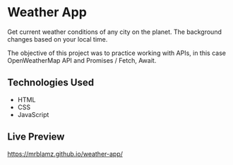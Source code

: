 # Weather App

Get current weather conditions of any city on the planet.
The background changes based on your local time.

The objective of this project was to practice working with APIs, in this case OpenWeatherMap API and Promises / Fetch, Await.

## Technologies Used

- HTML
- CSS
- JavaScript

## Live Preview

https://mrblamz.github.io/weather-app/
